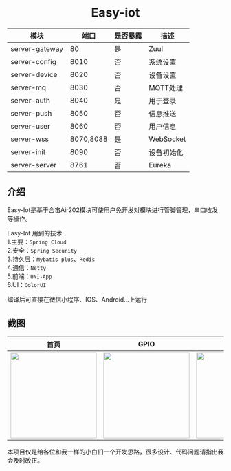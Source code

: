 
<h1 align="center">Easy-iot</h1>  
  
 |模块|端口|是否暴露|描述   |
 | ------------- | ------------- | -------------  | -------------  |
 |server-gateway|80|是|Zuul|
 |server-config|8010|否|系统设置|
 |server-device|8020|否|设备设置|
 |server-mq|8030|否|MQTT处理|
 |server-auth|8040|是|用于登录|
 |server-push|8050|否|信息推送|
 |server-user|8060|否|用户信息|
 |server-wss|8070,8088|是|WebSocket|
 |server-init|8090|否|设备初始化|
 |server-server|8761|否|Eureka|
 

**介绍**
---
Easy-Iot是基于合宙Air202模块可使用户免开发对模块进行管脚管理，串口收发等操作。  

Easy-Iot 用到的技术<br/>
1.主要：`Spring Cloud`<br/>
2.安全：`Spring Security`<br/>
3.持久层：`Mybatis plus`、`Redis`<br/>
4.通信：`Netty`<br/>
5.前端：`UNI-App`<br/>
6.UI：`ColorUI`<br/>

编译后可直接在微信小程序、IOS、Android...上运行

**截图**
---
 |首页|GPIO|uart|信息   |
 | ------------- | ------------- | -------------  | -------------  |
 |<img src="https://github.com/tounans/easyiot/blob/master/data/img/home.jpg" width="200" />|<img src="https://github.com/tounans/easyiot/blob/master/data/img/gpio_edit.jpg" width="200" />|<img src="https://github.com/tounans/easyiot/blob/master/data/img/uart_edit.jpg" width="200" />|<img src="https://github.com/tounans/easyiot/blob/master/data/img/msg.jpg" width="200" />|



本项目仅是给各位和我一样的小白们一个开发思路，很多设计、代码问题请指出我会及时改正。

